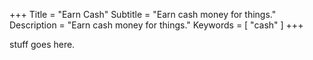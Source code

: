 +++
Title = "Earn Cash"
Subtitle = "Earn cash money for things."
Description = "Earn cash money for things."
Keywords = [ "cash" ]
+++

stuff goes here.
